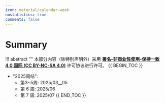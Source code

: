```yaml
---
icon: material/calendar-week
nostatistics: true
comments: false
---
```

# Summary
!!! abstract ""
    本部分内容（除特别声明外）采用 [**署名-非商业性使用-保持一致 4.0 国际 (CC BY-NC-SA 4.0)**](https://creativecommons.org/licenses/by-nc-sa/4.0/) 许可协议进行许可。
{{ BEGIN_TOC }}

- "2025周结":
    - 第3~5周: 2025/03__05
    - 第 6 周: 2025/06
    - 第 7 周: 2025/07
{{ END_TOC }}
